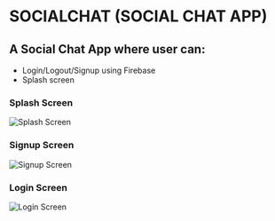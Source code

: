 # SOCIALCHAT (SOCIAL CHAT APP)

## A Social Chat App where user can:

- Login/Logout/Signup using Firebase
- Splash screen

### Splash Screen

![Splash Screen](https://github.com/sagarjha07/SocialChat/blob/master/src/assets/Splash.png.png)

### Signup Screen

![Signup Screen](https://github.com/sagarjha07/SocialChat/blob/master/src/assets/Signup.png.png)

### Login Screen

![Login Screen](https://github.com/sagarjha07/SocialChat/blob/master/src/assets/Login.png.png)
